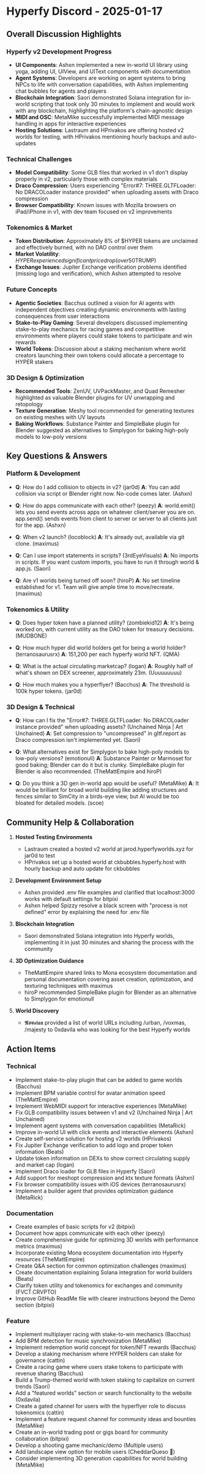 # Hyperfy Discord - 2025-01-17

## Overall Discussion Highlights

### Hyperfy v2 Development Progress
- **UI Components**: Ashxn implemented a new in-world UI library using yoga, adding UI, UIView, and UIText components with documentation
- **Agent Systems**: Developers are working on agent systems to bring NPCs to life with conversation capabilities, with Ashxn implementing chat bubbles for agents and players
- **Blockchain Integration**: Saori demonstrated Solana integration for in-world scripting that took only 30 minutes to implement and would work with any blockchain, highlighting the platform's chain-agnostic design
- **MIDI and OSC**: MetaMike successfully implemented MIDI message handling in apps for interactive experiences
- **Hosting Solutions**: Lastraum and HPrivakos are offering hosted v2 worlds for testing, with HPrivakos mentioning hourly backups and auto-updates

### Technical Challenges
- **Model Compatibility**: Some GLB files that worked in v1 don't display properly in v2, particularly those with complex materials
- **Draco Compression**: Users experiencing "Error#7: THREE.GLTFLoader: No DRACOLoader instance provided" when uploading assets with Draco compression
- **Browser Compatibility**: Known issues with Mozilla browsers on iPad/iPhone in v1, with dev team focused on v2 improvements

### Tokenomics & Market
- **Token Distribution**: Approximately 8% of $HYPER tokens are unclaimed and effectively burned, with no DAO control over them
- **Market Volatility**: $HYPER experienced significant price drop (over 50%) during a market-wide liquidity drain caused by the launch of Trump's token ($TRUMP)
- **Exchange Issues**: Jupiter Exchange verification problems identified (missing logo and verification), which Ashxn attempted to resolve

### Future Concepts
- **Agentic Societies**: Bacchus outlined a vision for AI agents with independent objectives creating dynamic environments with lasting consequences from user interactions
- **Stake-to-Play Gaming**: Several developers discussed implementing stake-to-play mechanics for racing games and competitive environments where players could stake tokens to participate and win rewards
- **World Tokens**: Discussion about a staking mechanism where world creators launching their own tokens could allocate a percentage to HYPER stakers

### 3D Design & Optimization
- **Recommended Tools**: ZenUV, UVPackMaster, and Quad Remesher highlighted as valuable Blender plugins for UV unwrapping and retopology
- **Texture Generation**: Meshy tool recommended for generating textures on existing meshes with UV layouts
- **Baking Workflows**: Substance Painter and SimpleBake plugin for Blender suggested as alternatives to Simplygon for baking high-poly models to low-poly versions

## Key Questions & Answers

### Platform & Development
- **Q**: How do I add collision to objects in v2? (jar0d)
  **A**: You can add collision via script or Blender right now. No-code comes later. (Ashxn)

- **Q**: How do apps communicate with each other? (peezy)
  **A**: world.emit() lets you send events across apps on whatever client/server you are on. app.send() sends events from client to server or server to all clients just for the app. (Ashxn)

- **Q**: When v2 launch? (locoblock)
  **A**: It's already out, available via git clone. (maximus)

- **Q**: Can I use import statements in scripts? (3rdEyeVisuals)
  **A**: No imports in scripts. If you want custom imports, you have to run it through world & app.js. (Saori)

- **Q**: Are v1 worlds being turned off soon? (hiroP)
  **A**: No set timeline established for v1. Team will give ample time to move/recreate. (maximus)

### Tokenomics & Utility
- **Q**: Does hyper token have a planned utility? (zombiekid12)
  **A**: It's being worked on, with current utility as the DAO token for treasury decisions. (MUDBONE)

- **Q**: How much hyper did world holders get for being a world holder? (terranosaurusrx)
  **A**: 151,200 per each hyperfy world NFT. (QMA)

- **Q**: What is the actual circulating marketcap? (logan)
  **A**: Roughly half of what's shown on DEX screener, approximately 23m. (Uuuuuuuuu)

- **Q**: How much makes you a hyperflyer? (Bacchus)
  **A**: The threshold is 100k hyper tokens. (jar0d)

### 3D Design & Technical
- **Q**: How can I fix the "Error#7: THREE.GLTFLoader: No DRACOLoader instance provided" when uploading assets? (Unchained Ninja | Art Unchained)
  **A**: Set compression to "uncompressed" in gltf.report as Draco compression isn't implemented yet. (Saori)

- **Q**: What alternatives exist for Simplygon to bake high-poly models to low-poly versions? (emotionull)
  **A**: Substance Painter or Marmoset for good baking; Blender can do it but is clunky. SimpleBake plugin for Blender is also recommended. (TheMattEmpire and hiroP)

- **Q**: Do you think a 3D gen in-world app would be useful? (MetaMike)
  **A**: It would be brilliant for broad world building like adding structures and fences similar to SimCity in a birds-eye view, but AI would be too bloated for detailed models. (scoe)

## Community Help & Collaboration

1. **Hosted Testing Environments**
   - Lastraum created a hosted v2 world at jarod.hyperfyworlds.xyz for jar0d to test
   - HPrivakos set up a hosted world at ckbubbles.hyperfy.host with hourly backup and auto update for ckbubbles

2. **Development Environment Setup**
   - Ashxn provided .env file examples and clarified that localhost:3000 works with default settings for bitpixi
   - Ashxn helped Spizzy resolve a black screen with "process is not defined" error by explaining the need for .env file

3. **Blockchain Integration**
   - Saori demonstrated Solana integration into Hyperfy worlds, implementing it in just 30 minutes and sharing the process with the community

4. **3D Optimization Guidance**
   - TheMattEmpire shared links to Mona ecosystem documentation and personal documentation covering asset creation, optimization, and texturing techniques with maximus
   - hiroP recommended SimpleBake plugin for Blender as an alternative to Simplygon for emotionull

5. **World Discovery**
   - 𝕽𝖔𝖚𝖘𝖙𝖆𝖓 provided a list of world URLs including /urban, /voxmas, /majesty to 0xdavila who was looking for the best Hyperfy worlds

## Action Items

### Technical
- Implement stake-to-play plugin that can be added to game worlds (Bacchus)
- Implement BPM variable control for avatar animation speed (TheMattEmpire)
- Implement WebMIDI support for interactive experiences (MetaMike)
- Fix GLB compatibility issues between v1 and v2 (Unchained Ninja | Art Unchained)
- Implement agent systems with conversation capabilities (MetaRick)
- Improve in-world UI with click events and interactive elements (Ashxn)
- Create self-service solution for hosting v2 worlds (HPrivakos)
- Fix Jupiter Exchange verification to add logo and proper token information (Beats)
- Update token information on DEXs to show correct circulating supply and market cap (logan)
- Implement Draco loader for GLB files in Hyperfy (Saori)
- Add support for meshopt compression and ktx texture formats (Ashxn)
- Fix browser compatibility issues with iOS devices (terranosaurusrx)
- Implement a builder agent that provides optimization guidance (MetaRick)

### Documentation
- Create examples of basic scripts for v2 (bitpixi)
- Document how apps communicate with each other (peezy)
- Create comprehensive guide for optimizing 3D worlds with performance metrics (maximus)
- Incorporate existing Mona ecosystem documentation into Hyperfy resources (TheMattEmpire)
- Create Q&A section for common optimization challenges (maximus)
- Create documentation explaining Solana integration for world builders (Beats)
- Clarify token utility and tokenomics for exchanges and community (FVCT.CRVPTO)
- Improve GitHub ReadMe file with clearer instructions beyond the Demo section (bitpixi)

### Feature
- Implement multiplayer racing with stake-to-win mechanics (Bacchus)
- Add BPM detection for music synchronization (MetaMike)
- Implement redemption world concept for token/NFT rewards (Bacchus)
- Develop a staking mechanism where HYPER holders can stake for governance (cattin)
- Create a racing game where users stake tokens to participate with revenue sharing (Bacchus)
- Build a Trump-themed world with token staking to capitalize on current trends (Saori)
- Add a "featured worlds" section or search functionality to the website (0xdavila)
- Create a gated channel for users with the hyperflyer role to discuss tokenomics (cattin)
- Implement a feature request channel for community ideas and bounties (MetaMike)
- Create an in-world trading post or gigs board for community collaboration (bitpixi)
- Develop a shooting game mechanic/demo (Multiple users)
- Add landscape view option for mobile users (CheddarQueso 🧀)
- Consider implementing 3D generation capabilities for world building (MetaMike)